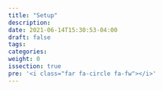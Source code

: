 ```yaml
---
title: "Setup"
description:
date: 2021-06-14T15:30:53-04:00
draft: false
tags:
categories:
weight: 0
issection: true
pre: '<i class="far fa-circle fa-fw"></i>'
---
```

